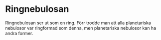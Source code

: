 # Ringnebulosan

Ringnebulosan ser ut som en ring. Förr trodde man att alla planetariska
nebulosor var ringformad som denna, men planetariska nebulosor kan ha andra
former.
